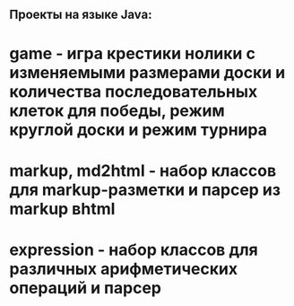 ## Проекты на языке Java: 
# game - игра крестики нолики с изменяемыми размерами доски и количества последовательных клеток для победы, режим круглой доски и режим турнира
# markup, md2html - набор классов для markup-разметки и парсер из markup вhtml
# expression - набор классов для различных арифметических операций и парсер
